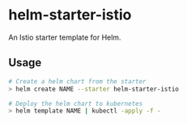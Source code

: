 # helm-starter-istio

An Istio starter template for Helm.

## Usage

```sh
# Create a helm chart from the starter
> helm create NAME --starter helm-starter-istio

# Deploy the helm chart to kubernetes
> helm template NAME | kubectl -apply -f -
```